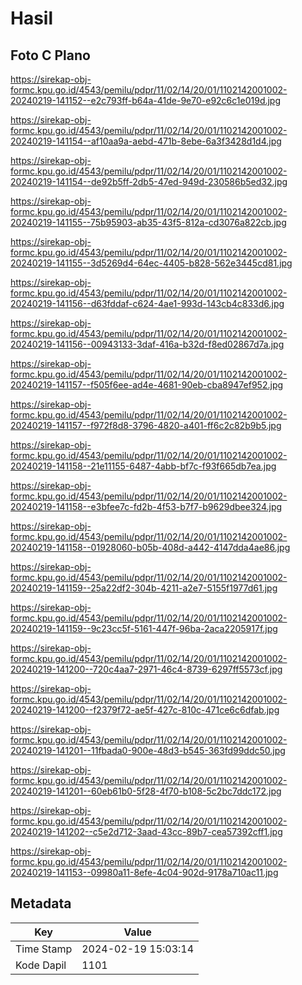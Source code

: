 # Hasil

## Foto C Plano

https://sirekap-obj-formc.kpu.go.id/4543/pemilu/pdpr/11/02/14/20/01/1102142001002-20240219-141152--e2c793ff-b64a-41de-9e70-e92c6c1e019d.jpg

https://sirekap-obj-formc.kpu.go.id/4543/pemilu/pdpr/11/02/14/20/01/1102142001002-20240219-141154--af10aa9a-aebd-471b-8ebe-6a3f3428d1d4.jpg

https://sirekap-obj-formc.kpu.go.id/4543/pemilu/pdpr/11/02/14/20/01/1102142001002-20240219-141154--de92b5ff-2db5-47ed-949d-230586b5ed32.jpg

https://sirekap-obj-formc.kpu.go.id/4543/pemilu/pdpr/11/02/14/20/01/1102142001002-20240219-141155--75b95903-ab35-43f5-812a-cd3076a822cb.jpg

https://sirekap-obj-formc.kpu.go.id/4543/pemilu/pdpr/11/02/14/20/01/1102142001002-20240219-141155--3d5269d4-64ec-4405-b828-562e3445cd81.jpg

https://sirekap-obj-formc.kpu.go.id/4543/pemilu/pdpr/11/02/14/20/01/1102142001002-20240219-141156--d63fddaf-c624-4ae1-993d-143cb4c833d6.jpg

https://sirekap-obj-formc.kpu.go.id/4543/pemilu/pdpr/11/02/14/20/01/1102142001002-20240219-141156--00943133-3daf-416a-b32d-f8ed02867d7a.jpg

https://sirekap-obj-formc.kpu.go.id/4543/pemilu/pdpr/11/02/14/20/01/1102142001002-20240219-141157--f505f6ee-ad4e-4681-90eb-cba8947ef952.jpg

https://sirekap-obj-formc.kpu.go.id/4543/pemilu/pdpr/11/02/14/20/01/1102142001002-20240219-141157--f972f8d8-3796-4820-a401-ff6c2c82b9b5.jpg

https://sirekap-obj-formc.kpu.go.id/4543/pemilu/pdpr/11/02/14/20/01/1102142001002-20240219-141158--21e11155-6487-4abb-bf7c-f93f665db7ea.jpg

https://sirekap-obj-formc.kpu.go.id/4543/pemilu/pdpr/11/02/14/20/01/1102142001002-20240219-141158--e3bfee7c-fd2b-4f53-b7f7-b9629dbee324.jpg

https://sirekap-obj-formc.kpu.go.id/4543/pemilu/pdpr/11/02/14/20/01/1102142001002-20240219-141158--01928060-b05b-408d-a442-4147dda4ae86.jpg

https://sirekap-obj-formc.kpu.go.id/4543/pemilu/pdpr/11/02/14/20/01/1102142001002-20240219-141159--25a22df2-304b-4211-a2e7-5155f1977d61.jpg

https://sirekap-obj-formc.kpu.go.id/4543/pemilu/pdpr/11/02/14/20/01/1102142001002-20240219-141159--9c23cc5f-5161-447f-96ba-2aca2205917f.jpg

https://sirekap-obj-formc.kpu.go.id/4543/pemilu/pdpr/11/02/14/20/01/1102142001002-20240219-141200--720c4aa7-2971-46c4-8739-6297ff5573cf.jpg

https://sirekap-obj-formc.kpu.go.id/4543/pemilu/pdpr/11/02/14/20/01/1102142001002-20240219-141200--f2379f72-ae5f-427c-810c-471ce6c6dfab.jpg

https://sirekap-obj-formc.kpu.go.id/4543/pemilu/pdpr/11/02/14/20/01/1102142001002-20240219-141201--11fbada0-900e-48d3-b545-363fd99ddc50.jpg

https://sirekap-obj-formc.kpu.go.id/4543/pemilu/pdpr/11/02/14/20/01/1102142001002-20240219-141201--60eb61b0-5f28-4f70-b108-5c2bc7ddc172.jpg

https://sirekap-obj-formc.kpu.go.id/4543/pemilu/pdpr/11/02/14/20/01/1102142001002-20240219-141202--c5e2d712-3aad-43cc-89b7-cea57392cff1.jpg

https://sirekap-obj-formc.kpu.go.id/4543/pemilu/pdpr/11/02/14/20/01/1102142001002-20240219-141153--09980a11-8efe-4c04-902d-9178a710ac11.jpg


## Metadata

| Key        | Value               |
| ---------- | ------------------- |
| Time Stamp | 2024-02-19 15:03:14 |
| Kode Dapil | 1101                |



